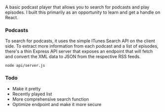 A basic podcast player that allows you to search for podcasts and play episodes. I built this primarily as an opportunity to learn and get a handle on React.

### Podcasts
To search for podcasts, it uses the simple ITunes Search API on the client side. To extract more information from each podcast and a list of episodes, there's a thin Express API server that exposes an endpoint that will fetch and convert the XML data to JSON from the respective RSS feeds.

```
node api/server.js
```

### Todo
* Make it pretty
* Recently played list
* More comprehensive search function
* Optimize endpoint and make it more secure